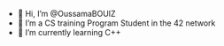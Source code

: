 - 👋 Hi, I’m @OussamaBOUIZ
- 👀 I’m a CS training Program Student in the 42 network
- 🌱 I’m currently learning C++

<!---
OussamaBOUIZ/OussamaBOUIZ is a ✨ special ✨ repository because its `README.md` (this file) appears on your GitHub profile.
You can click the Preview link to take a look at your changes.
--->
